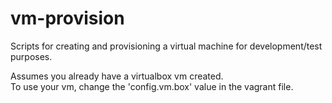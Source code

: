# vm-provision
Scripts for creating and provisioning a virtual machine for development/test purposes.  
  
Assumes you already have a virtualbox vm created.   
To use your vm, change the 'config.vm.box' value in the vagrant file.  